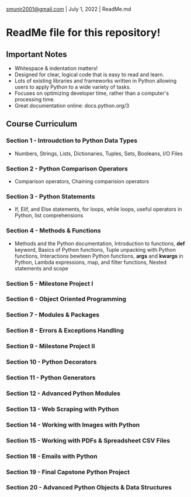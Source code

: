 smunir2001@gmail.com | July 1, 2022 | ReadMe.md
# ReadMe file for this repository!
## Important Notes
* Whitespace & indentation matters!
* Designed for clear, logical code that is easy to read and learn.
* Lots of existing libraries and frameworks written in Python allowing users to apply Python to a wide variety of tasks.
* Focuses on optimizing developer time, rather than a computer's processing time.
* Great documentation online: docs.python.org/3
## Course Curriculum
### Section 1 - Introudction to Python Data Types
* Numbers, Strings, Lists, Dictionaries, Tuples, Sets, Booleans, I/O Files
### Section 2 - Python Comparison Operators
* Comparison operators, Chaining comparision operators
### Section 3 - Python Statements
* If, Elif, and Else statements, for loops, while loops, useful operators in Python, list comprehensions
### Section 4 - Methods & Functions
* Methods and the Python documentation, Introduction to functions, __def__ keyword, Basics of Python functions, Tuple unpacking with Python functions, Interactions bewteen Python functions, __args__ and __kwargs__ in Python, Lambda expressions, map, and filter functions, Nested statements and scope
### Section 5 - Milestone Project I
### Section 6 - Object Oriented Programming
### Section 7 - Modules & Packages
### Section 8 - Errors & Exceptions Handling
### Section 9 - Milestone Project II
### Section 10 - Python Decorators
### Section 11 - Python Generators
### Section 12 - Advanced Python Modules
### Section 13 - Web Scraping with Python
### Section 14 - Working with Images with Python
### Section 15 - Working with PDFs & Spreadsheet CSV Files
### Section 18 - Emails with Python
### Section 19 - Final Capstone Python Project
### Section 20 - Advanced Python Objects & Data Structures